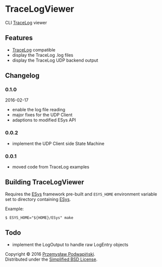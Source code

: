 # TraceLogViewer
CLI [TraceLog][11] viewer

## Features
- [TraceLog][11] compatible
- display the TraceLog .log files
- display the TraceLog UDP backend output

## Changelog
### 0.1.0
2016-02-17
- enable the log file reading
- major fixes for the UDP Client
- adaptions to modified ESys API

### 0.0.2
- implement the UDP Client side State Machine

### 0.0.1
- moved code from TraceLog examples

## Building TraceLogViewer
Requires the [ESys][10] framework pre-built and `ESYS_HOME` environment variable
set to directory containing [ESys][10].

Example:

	$ ESYS_HOME="${HOME}/ESys" make

## Todo
- implement the LogOutput to handle raw LogEntry objects

Copyright &copy; 2016 [Przemysław Podwapiński][98].<br>
Distributed under the [Simplified BSD License][99].

[10]:https://github.com/kotfranek/ESys
[11]:https://github.com/kotfranek/TraceLog
[98]:mailto:p.podwapinski@gmail.com
[99]:https://www.freebsd.org/copyright/freebsd-license.html
